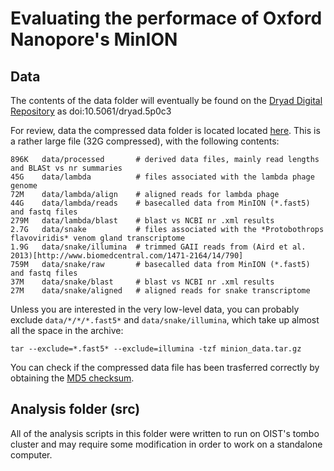 # Evaluating the performace of Oxford Nanopore's MinION

## Data

The contents of the data folder will eventually be found on the [Dryad Digital Repository](http://dx.doi.org/10.5061/dryad.5p0c3) as doi:10.5061/dryad.5p0c3

For review, data the compressed data folder is located located [here](https://dl.dropboxusercontent.com/u/5275622/minion_data.tar.gz). This is a rather large file (32G compressed), with the following contents: 

	896K   data/processed		# derived data files, mainly read lengths and BLASt vs nr summaries
	45G    data/lambda			# files associated with the lambda phage genome
	72M    data/lambda/align	# aligned reads for lambda phage
	44G    data/lambda/reads	# basecalled data from MinION (*.fast5) and fastq files
	279M   data/lambda/blast	# blast vs NCBI nr .xml results
	2.7G   data/snake			# files associated with the *Protobothrops flavoviridis* venom gland transcriptome
	1.9G   data/snake/illumina	# trimmed GAII reads from (Aird et al. 2013)[http://www.biomedcentral.com/1471-2164/14/790]
	759M   data/snake/raw		# basecalled data from MinION (*.fast5) and fastq files
	37M    data/snake/blast		# blast vs NCBI nr .xml results
	27M    data/snake/aligned 	# aligned reads for snake transcriptome

Unless you are interested in the very low-level data, you can probably exclude `data/*/*/*.fast5*` and `data/snake/illumina`, which take up almost all the space in the archive:

	tar --exclude=*.fast5* --exclude=illumina -tzf minion_data.tar.gz

You can check if the compressed data file has been trasferred correctly by obtaining the [MD5 checksum](https://dl.dropboxusercontent.com/u/5275622/minion_data.tar.gz.md5).

## Analysis folder (src)

All of the analysis scripts in this folder were written to run on OIST's tombo cluster and may require some modification in order to work on a standalone computer.

